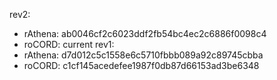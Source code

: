 rev2: 
  - rAthena:  ab0046cf2c6023ddf2fb54bc4ec2c6886f0098c4
  - roCORD:   current
rev1: 
  - rAthena:  d7d012c5c1558e6c5710fbbb089a92c89745cbba
  - roCORD:   c1cf145acedefee1987f0db87d66153ad3be6348
